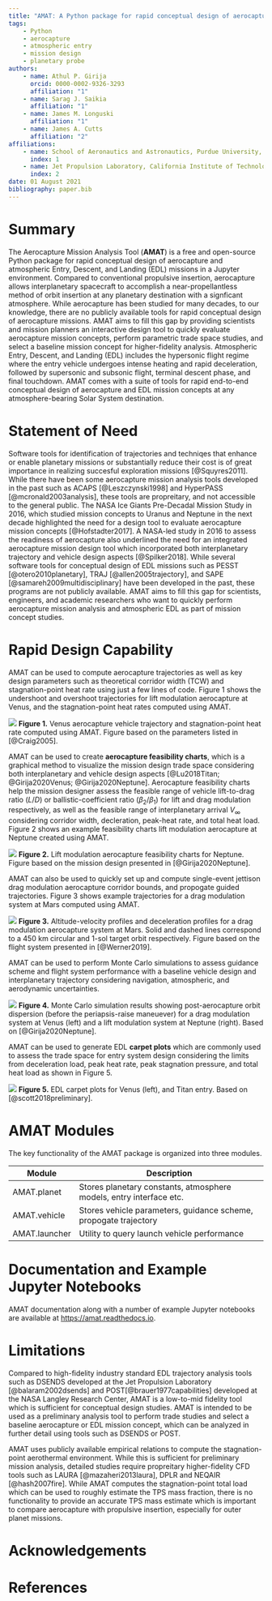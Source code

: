 ```yaml
---
title: "AMAT: A Python package for rapid conceptual design of aerocapture and atmospheric Entry, Descent, and Landing (EDL) missions in a Jupyter environment"
tags:
    - Python
    - aerocapture
    - atmospheric entry
    - mission design
    - planetary probe
authors:
    - name: Athul P. Girija
      orcid: 0000-0002-9326-3293
      affiliation: "1"
    - name: Sarag J. Saikia
      affiliation: "1"
    - name: James M. Longuski
      affiliation: "1"
    - name: James A. Cutts
      affiliation: "2"
affiliations:
    - name: School of Aeronautics and Astronautics, Purdue University, West Lafayette, IN 47907, United States
      index: 1
    - name: Jet Propulsion Laboratory, California Institute of Technology, Pasadena, CA 91109, United States
      index: 2
date: 01 August 2021
bibliography: paper.bib
---
```


# Summary
The Aerocapture Mission Analysis Tool (**AMAT**) is a free and open-source Python package for rapid conceptual design of aerocapture and atmospheric Entry, Descent, and Landing (EDL) missions in a Jupyter environment. Compared to conventional propulsive insertion, aerocapture allows interplanetary spacecraft to accomplish a near-propellantless method of orbit insertion at any planetary destination with a signficant atmosphere. While aerocapture has been studied for many decades, to our knowledge, there are no publicly available tools for rapid conceptual design of aerocapture missions. AMAT aims to fill this gap by providing scientists and mission planners an interactive design tool to quickly evaluate aerocapture mission concepts, perform parametric trade space studies, and select a baseline mission concept for higher-fidelity analysis. Atmospheric Entry, Descent, and Landing (EDL) includes the hypersonic flight regime where the entry vehicle undergoes intense heating and rapid deceleration, followed by supersonic and subsonic flight, terminal descent phase, and final touchdown. AMAT comes with a suite of tools for rapid end-to-end conceptual design of aerocapture and EDL mission concepts at any atmosphere-bearing Solar System destination.

# Statement of Need

Software tools for identification of trajectories and techniqes that enhance or enable planetary missions or substantially reduce their cost is of great importance in realizing succesful exploration missions [@Squyres2011]. While there have been some aerocapture mission analysis tools developed in the past such as ACAPS [@Leszczynski1998] and HyperPASS [@mcronald2003analysis], these tools are propreitary, and not accessible to the general public. The NASA Ice Giants Pre-Decadal Mission Study in 2016, which studied mission concepts to Uranus and Neptune in the next decade highlighted the need for a design tool to evaluate aerocapture mission concepts [@Hofstadter2017]. A NASA-led study in 2016 to assess the readiness of aerocapture also underlined the need for an integrated aerocapture mission design tool which incorporated both interplanetary trajectory and vehicle design aspects [@Spilker2018]. While several software tools for conceptual design of EDL missions such as PESST [@otero2010planetary], TRAJ [@allen2005trajectory], and SAPE [@samareh2009multidisciplinary] have been developed in the past, these programs are not publicly available.  AMAT aims to fill this gap for scientists, engineers, and academic researchers who want to quickly perform aerocapture mission analysis and atmospheric EDL as part of mission concept studies. 


# Rapid Design Capability

AMAT can be used to compute aerocapture trajectories as well as key design parameters such as theoretical corridor width (TCW) and stagnation-point heat rate using just a few lines of code. Figure 1 shows the undershoot and overshoot trajectories for lift modulation aerocapture at Venus, and the stagnation-point heat rates computed using AMAT.

![](https://i.imgur.com/3XPh6JY.png)
**Figure 1.** Venus aerocapture vehicle trajectory and stagnation-point heat rate computed using AMAT. Figure based on the parameters listed in [@Craig2005].

AMAT can be used to create **aerocapture feasibility charts**, which is a graphical method to visualize the mission design trade space considering both interplanetary and vehicle design aspects [@Lu2018Titan; @Girija2020Venus; @Girija2020Neptune]. Aerocapture feasibility charts help the mission designer assess the feasible range of vehicle lift-to-drag ratio ($L/D$) or ballistic-coefficient ratio ($\beta_2/\beta_1$) for lift and drag modulation respectively, as well as the feasible range of interplanetary arrival $V_{\infty}$ considering corridor width, decleration, peak-heat rate, and total heat load. Figure 2 shows an example feasibility charts lift modulation aerocapture at Neptune created using AMAT.

![](https://i.imgur.com/BNINxh4.png)
**Figure 2.** Lift modulation aerocapture feasibility charts for Neptune. Figure based on the mission design presented in [@Girija2020Neptune].  

AMAT can also be used to quickly set up and compute single-event jettison drag modulation aerocapture corridor bounds, and propogate guided trajectories. Figure 3 shows example trajectories for a drag modulation system at Mars computed using AMAT.

![](https://i.imgur.com/YlMk6Th.png)
**Figure 3.** Altitude-velocity profiles and deceleration profiles for a drag modulation aerocapture system at Mars. Solid and dashed lines correspond to a 450 km circular and 1-sol target orbit respectively. Figure based on the flight system presented in [@Werner2019].  

AMAT can be used to perform Monte Carlo simulations to assess guidance scheme and flight system performance with a baseline vehicle design and interplanetary trajectory considering navigation, atmospheric, and aerodynamic uncertainties.

![](https://i.imgur.com/Jefki5T.png)
**Figure 4.** Monte Carlo simulation results showing post-aerocapture orbit dispersion (before the periapsis-raise maneuever) for a drag modulation system at Venus (left) and a lift modulation system at Neptune (right). Based on  [@Girija2020Neptune].

AMAT can be used to generate EDL **carpet plots** which are commonly used to assess the trade space for entry system design considering the limits from deceleration load, peak heat rate, peak stagnation pressure, and total heat load as shown in Figure 5.

![](https://i.imgur.com/uDxfzsS.png)
**Figure 5.** EDL carpet plots for Venus (left), and Titan entry. Based on [@scott2018preliminary].

# AMAT Modules

The key functionality of the AMAT package is organized into three modules.

| Module        | Description                                                         |
| ------------- | --------------------------------------------------------------------|
| AMAT.planet   | Stores planetary constants, atmosphere models, entry interface etc. |
| AMAT.vehicle  | Stores vehicle parameters, guidance scheme, propogate trajectory    |
| AMAT.launcher | Utility to query launch vehicle performance                         |

# Documentation and Example Jupyter Notebooks

AMAT documentation along with a number of example Jupyter notebooks are available at https://amat.readthedocs.io.

# Limitations

Compared to high-fidelity industry standard EDL trajectory analysis tools such as DSENDS developed at the Jet Propulsion Laboratory [@balaram2002dsends] and POST[@brauer1977capabilities] developed at the NASA Langley Research Center, AMAT is a low-to-mid fidelity tool which is sufficient for conceptual design studies. AMAT is intended to be used as a preliminary analysis tool to perform trade studies and select a baseline aerocapture or EDL mission concept, which can be analyzed in further detail using tools such as DSENDS or POST.

AMAT uses publicly available empirical relations to compute the stagnation-point aerothermal environment. While this is sufficient for preliminary mission analysis, detailed studies require propreitary higher-fidelity CFD tools such as LAURA [@mazaheri2013laura], DPLR and NEQAIR [@hash2007fire]. While AMAT computes the stagnation-point total load which can be used to roughly estimate the TPS mass fraction, there is no functionality to provide an accurate TPS mass estimate which is important to compare aerocapture with propulsive insertion, especially for outer planet missions.

# Acknowledgements

# References


